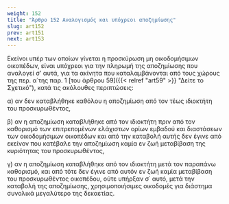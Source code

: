 ```yaml
---
weight: 152
title: "Άρθρο 152 Αναλογισμός και υπόχρεοι αποζημίωσης"
slug: art152
prev: art151
next: art153
---
```


Εκείνοι υπέρ των οποίων γίνεται η προσκύρωση μη οικοδομήσιμων οικοπέδων, είναι υπόχρεοι για την πληρωμή της αποζημίωσης που αναλογεί σ’ αυτά, για τα ακίνητα που καταλαμβάνονται από τους χώρους της περ. α΄της παρ. 1 [του άρθρου 59]({{< relref "art59" >}} "Δείτε το Σχετικό"), κατά τις ακόλουθες περιπτώσεις:

α) αν δεν καταβλήθηκε καθόλου η αποζημίωση από τον τέως ιδιοκτήτη του προσκυρωθέντος,

β) αν η αποζημίωση καταβλήθηκε από τον ιδιοκτήτη πριν από τον καθορισμό των επιτρεπομένων ελάχιστων ορίων εμβαδού και διαστάσεων των οικοδομήσιμων οικοπέδων και από την καταβολή αυτής δεν έγινε από εκείνον που κατέβαλε την αποζημίωση καμία εν ζωή μεταβίβαση της κυριότητας του προσκυρωθέντος,

γ) αν η αποζημίωση καταβλήθηκε από τον ιδιοκτήτη μετά τον παραπάνω καθορισμό, και από τότε δεν έγινε από αυτόν εν ζωή καμία μεταβίβαση του προσκυρωθέντος οικοπέδου, ούτε υπήρξαν σ΄ αυτό, μετά την καταβολή της αποζημίωσης, χρησιμοποιήσιμες οικοδομές για διάστημα συνολικά μεγαλύτερο της δεκαετίας.


